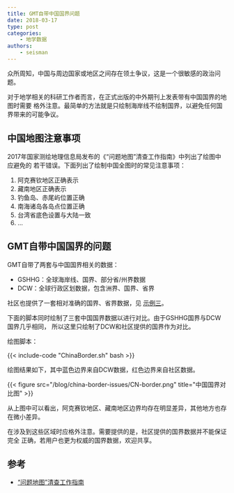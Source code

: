 ```yaml
---
title: GMT自带中国国界问题
date: 2018-03-17
type: post
categories:
    - 地学数据
authors:
    - seisman
---
```


众所周知，中国与周边国家或地区之间存在领土争议，这是一个很敏感的政治问题。

对于地学相关的科研工作者而言，在正式出版的中外期刊上发表带有中国国界的地图时需要
格外注意。最简单的方法就是只绘制海岸线不绘制国界，以避免任何国界带来的可能争议。

## 中国地图注意事项

2017年国家测绘地理信息局发布的《“问题地图”清查工作指南》中列出了绘图中应避免的
若干错误。下面列出了绘制中国全图时的常见注意事项：

1. 阿克赛钦地区正确表示
2. 藏南地区正确表示
3. 钓鱼岛、赤尾屿位置正确
4. 南海诸岛各岛点位置正确
5. 台湾省底色设置与大陆一致
6. ...

## GMT自带中国国界的问题

GMT自带了两套与中国国界相关的数据：

- GSHHG：全球海岸线、国界、部分省/州界数据
- DCW：全球行政区划数据，包含洲界、国界、省界

社区也提供了一套相对准确的国界、省界数据，见 [示例三](/example/ex003)。

下面的脚本同时绘制了三套中国国界数据以进行对比。由于GSHHG国界与DCW国界几乎相同，
所以这里只绘制了DCW和社区提供的国界作为对比。

绘图脚本：

{{< include-code "ChinaBorder.sh" bash >}}

绘图结果如下，其中蓝色边界来自DCW数据，红色边界来自社区数据。

{{< figure src="/blog/china-border-issues/CN-border.png" title="中国国界对比图" >}}

从上图中可以看出，阿克赛钦地区、藏南地区边界均存在明显差异，其他地方也存在微小差异。

在涉及到这些区域时应格外注意。需要提供的是，社区提供的国界数据并不能保证完全
正确，若用户也更为权威的国界数据，欢迎共享。

## 参考

- [“问题地图”清查工作指南](http://www.iap.cas.cn/xwzx/tzgg/201709/P020170911372769133133.pdf)

